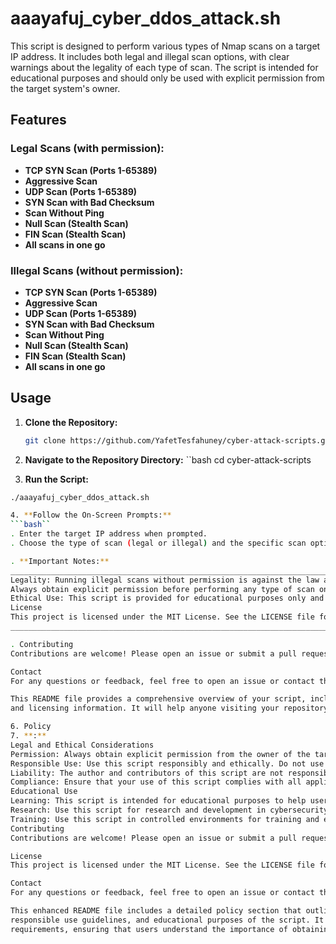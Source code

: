 # aaayafuj_cyber_ddos_attack.sh

This script is designed to perform various types of Nmap scans on a target IP address. 
It includes both legal and illegal scan options, with clear warnings about the legality 
of each type of scan. The script is intended for educational purposes and should only be 
used with explicit permission from the target system's owner.

## Features

### Legal Scans (with permission):
- **TCP SYN Scan (Ports 1-65389)**
- **Aggressive Scan**
- **UDP Scan (Ports 1-65389)**
- **SYN Scan with Bad Checksum**
- **Scan Without Ping**
- **Null Scan (Stealth Scan)**
- **FIN Scan (Stealth Scan)**
- **All scans in one go**

### Illegal Scans (without permission):
- **TCP SYN Scan (Ports 1-65389)**
- **Aggressive Scan**
- **UDP Scan (Ports 1-65389)**
- **SYN Scan with Bad Checksum**
- **Scan Without Ping**
- **Null Scan (Stealth Scan)**
- **FIN Scan (Stealth Scan)**
- **All scans in one go**

## Usage

1. **Clone the Repository:**
   ```bash
   git clone https://github.com/YafetTesfahuney/cyber-attack-scripts.git

2. **Navigate to the Repository Directory:**
  ``bash
  cd cyber-attack-scripts

3. **Run the Script:**
  ```bash
  ./aaayafuj_cyber_ddos_attack.sh

4. **Follow the On-Screen Prompts:**
```bash``
 . Enter the target IP address when prompted.
 . Choose the type of scan (legal or illegal) and the specific scan option.

. **Important Notes:**
_________________________________________________________________________________________________________
Legality: Running illegal scans without permission is against the law and unethical.                    |
Always obtain explicit permission before performing any type of scan on a target system.                |
Ethical Use: This script is provided for educational purposes only and should be used responsibly.      |
License                                                                                                 |
This project is licensed under the MIT License. See the LICENSE file for details.                       |
________________________________________________________________________________________________________|

. Contributing
Contributions are welcome! Please open an issue or submit a pull request.

Contact
For any questions or feedback, feel free to open an issue or contact the repository owner.

This README file provides a comprehensive overview of your script, including its features, usage instructions, important notes, 
and licensing information. It will help anyone visiting your repository understand what the script does and how to use it.

6. Policy
7. **:**
Legal and Ethical Considerations
Permission: Always obtain explicit permission from the owner of the target system before performing any type of scan. Unauthorized scanning is illegal and unethical.
Responsible Use: Use this script responsibly and ethically. Do not use it for malicious purposes or to cause harm.
Liability: The author and contributors of this script are not responsible for any misuse or damage caused by the use of this script. Users are solely responsible for their actions.
Compliance: Ensure that your use of this script complies with all applicable laws and regulations in your jurisdiction.
Educational Use
Learning: This script is intended for educational purposes to help users understand the capabilities and limitations of Nmap and network scanning techniques.
Research: Use this script for research and development in cybersecurity, network security, and related fields.
Training: Use this script in controlled environments for training and educational purposes, such as in cybersecurity courses or workshops.
Contributing
Contributions are welcome! Please open an issue or submit a pull request.

License
This project is licensed under the MIT License. See the LICENSE file for details.

Contact
For any questions or feedback, feel free to open an issue or contact the repository owner.

This enhanced README file includes a detailed policy section that outlines the legal and ethical considerations,
responsible use guidelines, and educational purposes of the script. It also clarifies the liability and compliance
requirements, ensuring that users understand the importance of obtaining permission and using the script responsibly.


